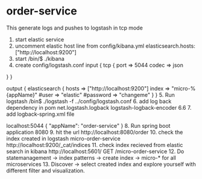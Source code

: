 # order-service
This generate logs and pushes to logstash in tcp mode
1. start elastic service
2. uncomment elastic host line from config/kibana.yml
elasticsearch.hosts: ["http://localhost:9200"]
3. start /bin/$ ./kibana
4. create config/logstash.conf
input {
  tcp {
    port => 5044
    codec => json

  }
}

output {
  elasticsearch {
    hosts => ["http://localhost:9200"]
    index => "micro-%{appName}"
    #user => "elastic"
    #password => "changeme"
  }
}
5. Run logstash /bin$ ./logstash -f ../config/logstash.conf
6. add log back dependency in pom 
 <dependency>
            <groupId>net.logstash.logback</groupId>
            <artifactId>logstash-logback-encoder</artifactId>
            <version>6.6</version>
        </dependency>
7. add logback-spring.xml file
<?xml version="1.0" encoding="UTF-8"?>
<configuration>
    <include resource="org/springframework/boot/logging/logback/base.xml"/>
    <appender name="logstash" class="net.logstash.logback.appender.LogstashTcpSocketAppender">
        <destination>localhost:5044</destination>
        <encoder class="net.logstash.logback.encoder.LoggingEventCompositeJsonEncoder">
            <providers>
                <mdc />
                <context />
                <logLevel />
                <loggerName />
                <pattern>
                    <pattern>
                        {
                        "appName": "order-service"
                        }
                    </pattern>
                </pattern>
                <threadName />
                <message />
                <logstashMarkers />
                <stackTrace />
            </providers>
        </encoder>
    </appender>
    <root level="info">
        <appender-ref ref="logstash" />
    </root>
</configuration>
8. Run spring boot application 8080
9. hit the url http://localhost:8080/order
10. check the index created in logstash micro-order-service
http://localhost:9200/_cat/indices
11. check index recieved from elastic search in kibana http://localhost:5601/
  GET /micro-order-service
 12. Do statemanagement -> index patterns -> create index -> micro-* for all microservices
 13. Discover -> select created index and explore yourself with different filter and visualization.
 
  
